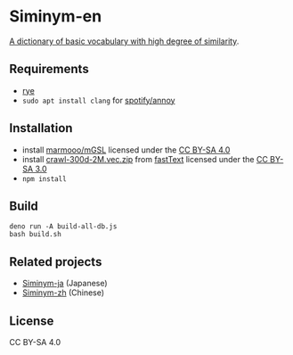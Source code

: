 # Siminym-en

[A dictionary of basic vocabulary with high degree of similarity](https://marmooo.github.io/siminym-en/).

## Requirements

- [rye](https://github.com/mitsuhiko/rye)
- `sudo apt install clang` for [spotify/annoy](https://github.com/spotify/annoy)

## Installation

- install [marmooo/mGSL](https://github.com/marmooo/mgsl) licensed under the
  [CC BY-SA 4.0](http://creativecommons.org/licenses/by-sa/4.0/)
- install
  [crawl-300d-2M.vec.zip](https://dl.fbaipublicfiles.com/fasttext/vectors-english/crawl-300d-2M.vec.zip)
  from [fastText](https://fasttext.cc/docs/en/crawl-vectors.html) licensed under
  the [CC BY-SA 3.0](https://creativecommons.org/licenses/by-sa/3.0/)
- `npm install`

## Build

```
deno run -A build-all-db.js
bash build.sh
```

## Related projects

- [Siminym-ja](https://github.com/marmooo/siminym-ja) (Japanese)
- [Siminym-zh](https://github.com/marmooo/siminym-zh) (Chinese)

## License

CC BY-SA 4.0
